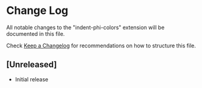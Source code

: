 # Change Log
All notable changes to the "indent-phi-colors" extension will be documented in this file.

Check [Keep a Changelog](http://keepachangelog.com/) for recommendations on how to structure this file.

## [Unreleased]
- Initial release